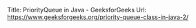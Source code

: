 Title:	PriorityQueue in Java - GeeksforGeeks
  Url:	https://www.geeksforgeeks.org/priority-queue-class-in-java-2/

 